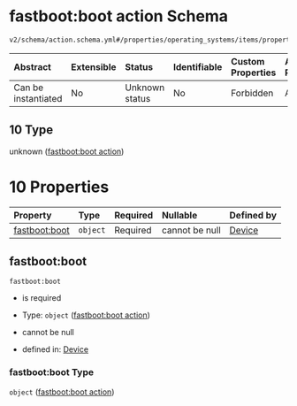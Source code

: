 # fastboot:boot action Schema

```txt
v2/schema/action.schema.yml#/properties/operating_systems/items/properties/steps/items/properties/actions/items/oneOf/10
```



| Abstract            | Extensible | Status         | Identifiable | Custom Properties | Additional Properties | Access Restrictions | Defined In                                                          |
| :------------------ | :--------- | :------------- | :----------- | :---------------- | :-------------------- | :------------------ | :------------------------------------------------------------------ |
| Can be instantiated | No         | Unknown status | No           | Forbidden         | Allowed               | none                | [device.schema.json*](../device.schema.json "open original schema") |

## 10 Type

unknown ([fastboot:boot action](device-properties-operating-systems-operating-system-properties-steps-step-properties-group-step-action-oneof-fastbootboot-action.md))

# 10 Properties

| Property                       | Type     | Required | Nullable       | Defined by                                                                                                                                                                                                                                                                                                                        |
| :----------------------------- | :------- | :------- | :------------- | :-------------------------------------------------------------------------------------------------------------------------------------------------------------------------------------------------------------------------------------------------------------------------------------------------------------------------------- |
| [fastboot:boot](#fastbootboot) | `object` | Required | cannot be null | [Device](device-properties-operating-systems-operating-system-properties-steps-step-properties-group-step-action-oneof-fastbootboot-action-properties-fastbootboot-action.md "v2/schema/action.schema.yml#/properties/operating_systems/items/properties/steps/items/properties/actions/items/oneOf/10/properties/fastboot:boot") |

## fastboot:boot



`fastboot:boot`

*   is required

*   Type: `object` ([fastboot:boot action](device-properties-operating-systems-operating-system-properties-steps-step-properties-group-step-action-oneof-fastbootboot-action-properties-fastbootboot-action.md))

*   cannot be null

*   defined in: [Device](device-properties-operating-systems-operating-system-properties-steps-step-properties-group-step-action-oneof-fastbootboot-action-properties-fastbootboot-action.md "v2/schema/action.schema.yml#/properties/operating_systems/items/properties/steps/items/properties/actions/items/oneOf/10/properties/fastboot:boot")

### fastboot:boot Type

`object` ([fastboot:boot action](device-properties-operating-systems-operating-system-properties-steps-step-properties-group-step-action-oneof-fastbootboot-action-properties-fastbootboot-action.md))
